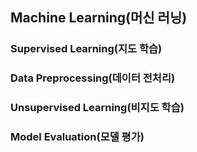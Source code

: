 ## Machine Learning(머신 러닝)

### Supervised Learning(지도 학습)

### Data Preprocessing(데이터 전처리)

### Unsupervised Learning(비지도 학습)

### Model Evaluation(모델 평가)